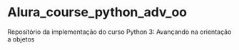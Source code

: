 # Alura_course_python_adv_oo
Repositório da implementação do curso Python 3: Avançando na orientação a objetos
